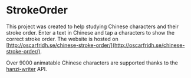 # StrokeOrder

This project was created to help studying Chinese characters and their stroke order. Enter a text in Chinese and tap a characters to show the correct stroke order. The website is hosted on [http://oscarfridh.se/chinese-stroke-order/](http://oscarfridh.se/chinese-stroke-order/).


Over 9000 animatable Chinese characters are supported thanks to the [hanzi-writer](https://chanind.github.io/hanzi-writer/) API.